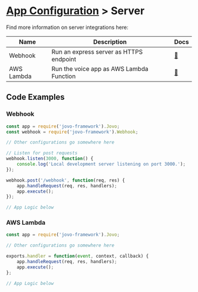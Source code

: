 # [App Configuration](./) > Server

Find more information on server integrations here:

Name | Description | Docs
------------ | ------------- | -------------
Webhook | Run an express server as HTTPS endpoint | [📝](https://github.com/jovotech/jovo-framework-nodejs/tree/master/docs/02_app-configuration/server/webhook.md)
AWS Lambda | Run the voice app as AWS Lambda Function | [📝](https://github.com/jovotech/jovo-framework-nodejs/tree/master/docs/02_app-configuration/server/aws-lambda.md)


## Code Examples

### Webhook

```javascript
const app = require('jovo-framework').Jovo;
const webhook = require('jovo-framework').Webhook;

// Other configurations go somewhere here

// Listen for post requests
webhook.listen(3000, function() {
    console.log('Local development server listening on port 3000.');
});

webhook.post('/webhook', function(req, res) {
    app.handleRequest(req, res, handlers);
    app.execute();
});

// App Logic below
```

### AWS Lambda

```javascript
const app = require('jovo-framework').Jovo;

// Other configurations go somewhere here

exports.handler = function(event, context, callback) {
    app.handleRequest(req, res, handlers);
    app.execute();
};

// App Logic below
```